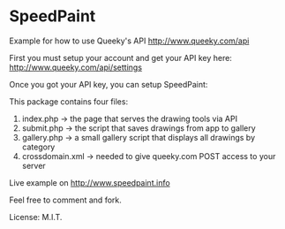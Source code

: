 # SpeedPaint
Example for how to use Queeky's API
http://www.queeky.com/api

First you must setup your account and get your API key here:
http://www.queeky.com/api/settings

Once you got your API key, you can setup SpeedPaint:

This package contains four files:

1. index.php -> the page that serves the drawing tools via API
2. submit.php -> the script that saves drawings from app to gallery
3. gallery.php -> a small gallery script that displays all drawings by category
4. crossdomain.xml -> needed to give queeky.com POST access to your server

Live example on http://www.speedpaint.info

Feel free to comment and fork.

License: M.I.T.
